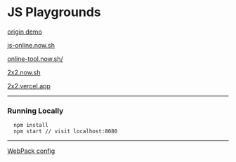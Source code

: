 # JS Playgrounds


[origin demo](https://stephengrider.github.io/JSPlaygrounds/)

[js-online.now.sh](https://js-online.now.sh/)

[online-tool.now.sh/](https://online-tool.now.sh/)

[2x2.now.sh](https://2x2.now.sh/)

[2x2.vercel.app](https://2x2.vercel.app/)

--------

### Running Locally

```
  npm install
  npm start // visit localhost:8080
```


--------

[WebPack config](https://hacksoft.io/your-first-webpack/)
